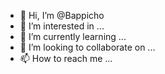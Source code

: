- 👋 Hi, I’m @Bappicho
- 👀 I’m interested in ...
- 🌱 I’m currently learning ...
- 💞️ I’m looking to collaborate on ...
- 📫 How to reach me ...

<!---
Bappicho/Bappicho is a ✨ special ✨ repository because its `README.md` (this file) appears on your GitHub profile.
You can click the Preview link to take a look at your changes.
--->
